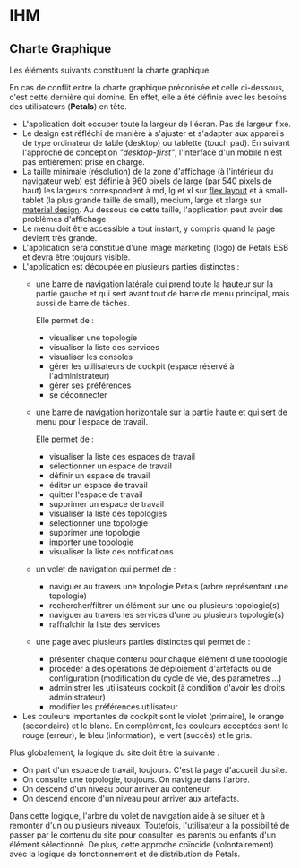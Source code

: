 # IHM

## Charte Graphique

Les éléments suivants constituent la charte graphique.

En cas de conflit entre la charte graphique préconisée et celle ci-dessous, c'est cette dernière qui domine. En effet, elle a été définie avec les besoins des utilisateurs \(**Petals**\) en tête.

* L'application doit occuper toute la largeur de l'écran. Pas de largeur fixe.
* Le design est réfléchi de manière à s'ajuster et s'adapter aux appareils de type ordinateur de table \(desktop\) ou tablette \(touch pad\). En suivant l'approche de conception _"desktop-first"_, l'interface d'un mobile n'est pas entièrement prise en charge.
* La taille minimale (résolution) de la zone d'affichage (à l'intérieur du navigateur web) est définie à 960 pixels de large (par 540 pixels de haut) les largeurs correspondent à md, lg et xl sur [flex layout](https://github.com/angular/flex-layout/wiki/Responsive-API#mediaqueries-and-aliases) et à small-tablet (la plus grande taille de small), medium, large et xlarge sur [material design](https://material.io/design/layout/responsive-layout-grid.html#breakpoints). Au dessous de cette taille, l'application peut avoir des problèmes d'affichage.
* Le menu doit être accessible à tout instant, y compris quand la page devient très grande.
* L'application sera constitué d'une image marketing \(logo\) de Petals ESB et devra être toujours visible.
* L'application est découpée en plusieurs parties distinctes :
  * une barre de navigation latérale qui prend toute la hauteur sur la partie gauche et qui sert avant tout de barre de menu principal, mais aussi de barre de tâches.

    Elle permet de :

    * visualiser une topologie
    * visualiser la liste des services
    * visualiser les consoles
    * gérer les utilisateurs de cockpit \(espace réservé à l'administrateur\)
    * gérer ses préférences
    * se déconnecter

  * une barre de navigation horizontale sur la partie haute et qui sert de menu pour l'espace de travail.

    Elle permet de :

    * visualiser la liste des espaces de travail
    * sélectionner un espace de travail
    * définir un espace de travail
    * éditer un espace de travail
    * quitter l'espace de travail
    * supprimer un espace de travail
    * visualiser la liste des topologies
    * sélectionner une topologie
    * supprimer une topologie
    * importer une topologie
    * visualiser la liste des notifications

  * un volet de navigation qui permet de :
    * naviguer au travers une topologie Petals \(arbre représentant une topologie\)
    * rechercher/filtrer un élément sur une ou plusieurs topologie\(s\)
    * naviguer au travers les services d'une ou plusieurs topologie\(s\)
    * raffraîchir la liste des services
  * une page avec plusieurs parties distinctes qui permet de :
    * présenter chaque contenu pour chaque élément d'une topologie
    * procéder à des opérations de déploiement d'artefacts ou de configuration \(modification du cycle de vie, des paramètres ...\)
    * administrer les utilisateurs cockpit \(à condition d'avoir les droits administrateur\)
    * modifier les préférences utilisateur
* Les couleurs importantes de cockpit sont le violet \(primaire\), le orange \(secondaire\) et le blanc. En complément, les couleurs acceptées sont le rouge \(erreur\), le bleu \(information\), le vert \(succès\) et le gris.

Plus globalement, la logique du site doit être la suivante :

* On part d'un espace de travail, toujours. C'est la page d'accueil du site.
* On consulte une topologie, toujours. On navigue dans l'arbre.
* On descend d'un niveau pour arriver au conteneur.
* On descend encore d'un niveau pour arriver aux artefacts.

Dans cette logique, l'arbre du volet de navigation aide à se situer et à remonter d'un ou plusieurs niveaux. Toutefois, l'utilisateur a la possibilité de passer par le contenu du site pour consulter les parents ou enfants d'un élément sélectionné. De plus, cette approche coïncide \(volontairement\) avec la logique de fonctionnement et de distribution de Petals.

